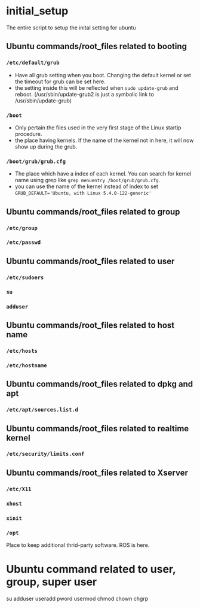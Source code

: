 # initial_setup

The entire script to setup the inital setting for ubuntu


## Ubuntu commands/root_files related to booting 
### `/etc/default/grub`
- Have all grub setting when you boot. Changing the default kernel or set the timeout for grub can be set here.
- the setting inside this will be reflected when `sudo update-grub` and reboot. (/usr/sbin/update-grub2 is just a symbolic link to /usr/sbin/update-grub)

### `/boot`
- Only pertain the files used in the very first stage of the Linux startip procedure.
- the place having kernels. If the name of the kernel not in here, it will now show up during the grub.

### `/boot/grub/grub.cfg`
- The place which have a index of each kernel. You can search for kernel name using grep like `grep menuentry /boot/grub/grub.cfg`.
- you can use the name of the kernel instead of index to set `GRUB_DEFAULT='Ubuntu, with Linux 5.4.0-122-generic'`

## Ubuntu commands/root_files related to group

### `/etc/group`

### `/etc/passwd`

## Ubuntu commands/root_files related to user

### `/etc/sudoers`

### `su`

### `adduser`

## Ubuntu commands/root_files related to host name

### `/etc/hosts`

### `/etc/hostname`

## Ubuntu commands/root_files related to dpkg and apt

### `/etc/apt/sources.list.d`

## Ubuntu commands/root_files related to realtime kernel

### `/etc/security/limits.conf`

## Ubuntu commands/root_files related to Xserver

### `/etc/X11`

### `xhost`

### `xinit`

### `/opt`
Place to keep additional thrid-party software. ROS is here.

# Ubuntu command related to user, group, super user
su
adduser
useradd
pword
usermod
chmod
chown
chgrp
